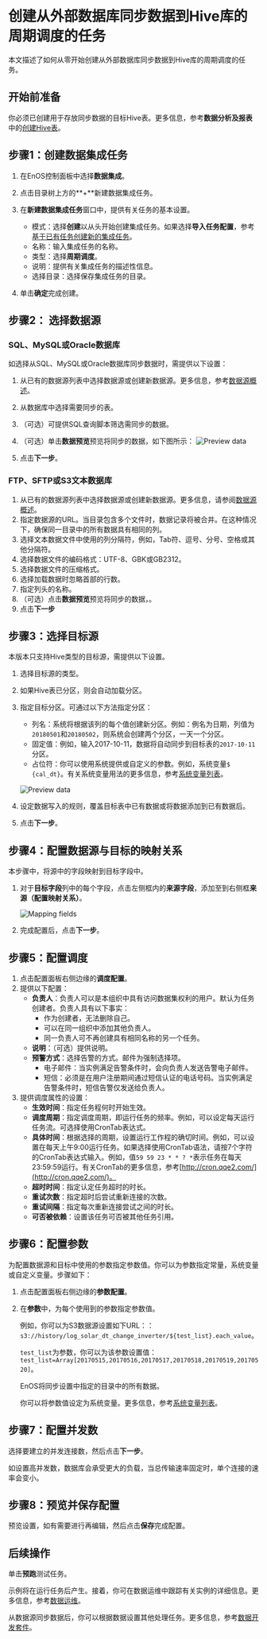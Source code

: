 # 创建从外部数据库同步数据到Hive库的周期调度的任务

本文描述了如何从零开始创建从外部数据库同步数据到Hive库的周期调度的任务。


## 开始前准备<beforestart>

你必须已创建用于存放同步数据的目标Hive表。更多信息，参考**数据分析及报表**中的[创建Hive表](https://www.envisioniot.com/docs/analysis-report/zh_CN/latest/data_explorer/creating_hivetable.html)。


## 步骤1：创建数据集成任务<createworkflow>

1. 在EnOS控制面板中选择**数据集成**。
2. 点击目录树上方的**+**新建数据集成任务。
3. 在**新建数据集成任务**窗口中，提供有关任务的基本设置。
    - 模式：选择**创建**以从头开始创建集成任务。如果选择**导入任务配置**，参考[基于已有任务创建新的集成任务](importing_existing_config)。
    - 名称：输入集成任务的名称。
    - 类型：选择**周期调度**。
    - 说明：提供有关集成任务的描述性信息。
    - 选择目录：选择保存集成任务的目录。

4. 单击**确定**完成创建。

## 步骤2： 选择数据源<selectdatasource>

### SQL、MySQL或Oracle数据库<database>

如选择从SQL、MySQL或Oracle数据库同步数据时，需提供以下设置：

1. 从已有的数据源列表中选择数据源或创建新数据源。更多信息，参考[数据源概述](../data_source/datasource_overview)。
2. 从数据库中选择需要同步的表。
3. （可选）可提供SQL查询脚本筛选需同步的数据。
4. （可选）单击**数据预览**预览将同步的数据，如下图所示：
    ![Preview data](media/sql_source.png)

5. 点击**下一步**。


### FTP、SFTP或S3文本数据库<testdatabase>

1. 从已有的数据源列表中选择数据源或创建新数据源。更多信息，请参阅[数据源概述](../data_source/datasource_overview)。
2. 指定数据源的URL。当目录包含多个文件时，数据记录将被合并。在这种情况下，确保同一目录中的所有数据具有相同的列。
3. 选择文本数据文件中使用的列分隔符，例如，Tab符、逗号、分号、空格或其他分隔符。
4. 选择数据文件的编码格式：UTF-8、GBK或GB2312。
5. 选择数据文件的压缩格式。
6. 选择加载数据时忽略首部的行数。
7. 指定列头的名称。
8. （可选）点击**数据预览**预览将同步的数据，。
9. 点击**下一步**


## 步骤3：选择目标源<selecttarget>

本版本只支持Hive类型的目标源，需提供以下设置。

1. 选择目标源的类型。
2. 如果Hive表已分区，则会自动加载分区。
3. 指定目标分区。可通过以下方法指定分区：
    - 列名：系统将根据该列的每个值创建新分区。例如：例名为日期，列值为`20180501`和`20180502`，则系统会创建两个分区，一天一个分区。
    - 固定值：例如，输入2017-10-11，数据将自动同步到目标表的`2017-10-11`分区。
    - 占位符：你可以使用系统提供或自定义的参数。例如，系统变量`$ {cal_dt}`。有关系统变量用法的更多信息，参考[系统变量列表](../data_ide/system_variables)。

    ![Preview data](media/sql_target.png)  

4. 设定数据写入的规则，覆盖目标表中已有数据或将数据添加到已有数据后。
5. 点击**下一步**。


## 步骤4：配置数据源与目标的映射关系<maprelationship>

本步骤中，将源中的字段映射到目标字段中。

1. 对于**目标字段**列中的每个字段，点击左侧框内的**来源字段**，添加至到右侧框**来源（配置映射关系）**。

   ![Mapping fields](media/sql_mapping.png)

2. 完成配置后，点击**下一步**。


## 步骤5：配置调度<configschedule>

1. 点击配置面板右侧边缘的**调度配置**。
2. 提供以下配置：
    -  **负责人**：负责人可以是本组织中具有访问数据集权利的用户。默认为任务创建者。负责人具有以下事实：
       - 作为创建者，无法删除自己。
       - 可以在同一组织中添加其他负责人。
       - 同一负责人可不再创建具有相同名称的另一个任务。
    -  **说明**：（可选）提供说明。
    -  **预警方式**：选择告警的方式。邮件为强制选择项。
       - 电子邮件：当实例满足告警条件时，会向负责人发送告警电子邮件。
       - 短信：必须是在用户注册期间通过短信认证的电话号码。当实例满足告警条件时，短信告警仅发送给负责人。
3. 提供调度属性的设置：
   - **生效时间**：指定任务程何时开始生效。
   - **调度周期**：指定调度周期，即运行任务的频率。例如，可以设定每天运行任务流。可选择使用CronTab表达式。
   - **具体时间**：根据选择的周期，设置运行工作程的确切时间。例如，可以设置在每天上午9:00运行任务。如果选择使用CronTab语法，请按7个字符的CronTab表达式输入。例如，值`59 59 23 * * ? *`表示任务在每天23:59:59运行。有关CronTab的更多信息，参考[http://cron.qqe2.com/](http://cron.qqe2.com/)。
   - **超时时间**：指定认定任务超时的时长。
   - **重试次数**：指定超时后尝试重新连接的次数。
   - **重试间隔**：指定每次重新连接尝试之间的时长。
   - **可否被依赖**：设置该任务可否被其他任务引用。


## 步骤6：配置参数<configparameter>

为配置数据源和目标中使用的参数指定参数值。你可以为参数指定常量，系统变量或自定义变量。步骤如下：

1. 点击配置面板右侧边缘的**参数配置**。
2. 在**参数**中，为每个使用到的参数指定参数值。

   例如，你可以为S3数据源设置如下URL：：`s3://history/log_solar_dt_change_inverter/${test_list}.each_value`。

   `test_list`为参数，你可以为该参数设置值：`test_list=Array[20170515,20170516,20170517,20170518,20170519,20170520]`。

   EnOS将同步设置中指定的目录中的所有数据。

   你可以将参数值设定为系统变量。更多信息，参考[系统变量列表](../data_ide/system_variables)。


## 步骤7：配置并发数<configconcurrency>

选择要建立的并发连接数，然后点击**下一步**。

如设置高并发数，数据库会承受更大的负载，当总传输速率固定时，单个连接的速率会变小。

## 步骤8：预览并保存配置<prevew>

预览设置，如有需要进行再编辑，然后点击**保存**完成配置。


## 后续操作<next>

单击**预跑**测试任务。

示例将在运行任务后产生。接着，你可在数据运维中跟踪有关实例的详细信息。更多信息，参考[数据运维](../task_monitor/index)。

从数据源同步数据后，你可以根据数据设置其他处理任务。更多信息，参考[数据开发套件](../data_ide/dataide_overview)。
